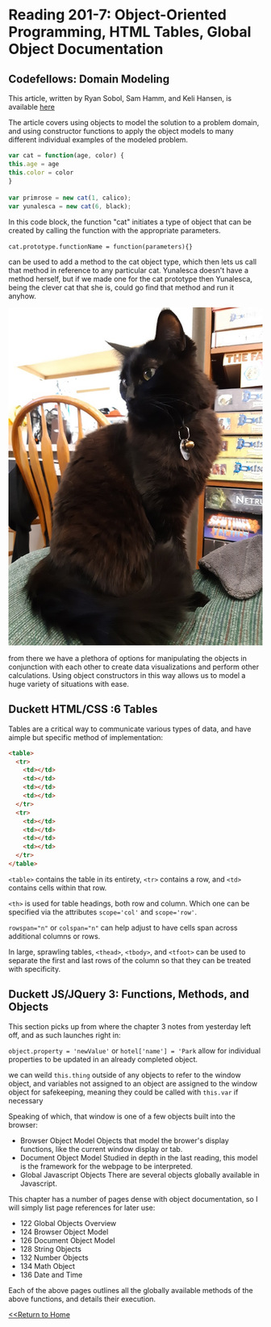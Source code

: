 # Reading 201-7: Object-Oriented Programming, HTML Tables, Global Object Documentation

## Codefellows: Domain Modeling

This article, written by Ryan Sobol, Sam Hamm, and Keli Hansen, is available [here](https://github.com/codefellows/domain_modeling#domain-modeling)

The article covers using objects to model the solution to a problem domain, and using constructor functions to apply the object models to many different individual examples of the modeled problem. 

```javascript
var cat = function(age, color) {
this.age = age
this.color = color
}

var primrose = new cat(1, calico);
var yunalesca = new cat(6, black);
```
In this code block, the function "cat" initiates a type of object that can be created by calling the function with the appropriate parameters.

`cat.prototype.functionName = function(parameters){}`

can be used to add a method to the cat object type, which then lets us call that method in reference to any particular cat. Yunalesca doesn't have a method herself, but if we made one for the cat prototype then Yunalesca, being the clever cat that she is, could go find that method and run it anyhow. 
 
![Yuna](yunalesca.jpg)

from there we have a plethora of options for manipulating the objects in conjunction with each other to create data visualizations and perform other calculations. Using object constructors in this way allows us to model a huge variety of situations with ease. 

## Duckett HTML/CSS :6 Tables
Tables are a critical way to communicate various types of data, and have aimple but specific method of implementation:
```html
<table>
  <tr>
    <td></td>
    <td></td>
    <td></td>
    <td></td>
  </tr>
  <tr>
    <td></td>
    <td></td>
    <td></td>
    <td></td>
  </tr>
</table>
```
`<table>` contains the table in its entirety, `<tr>` contains a row, and `<td>` contains cells within that row. 

`<th>` is used for table headings, both row and column. Which one can be specified via the attributes `scope='col'` and `scope='row'`. 

`rowspan="n"` or `colspan="n"` can help adjust to have cells span across additional columns or rows. 

In large, sprawling tables, `<thead>`, `<tbody>`, and `<tfoot>` can be used to separate the first and last rows of the column so that they can be treated with specificity. 

## Duckett JS/JQuery 3: Functions, Methods, and Objects

This section picks up from where the chapter 3 notes from yesterday left off, and as such launches right in:

`object.property = 'newValue'` or `hotel['name'] = 'Park` allow for individual properties to be updated in an already completed object. 

we can weild `this.thing` outside of any objects to refer to the window object, and variables not assigned to an object are assigned to the window object for safekeeping, meaning they could be called with `this.var` if necessary 

Speaking of which, that window is one of a few objects built into the browser:
- Browser Object Model
    Objects that model the brower's display functions, like the current window display or tab. 
- Document Object Model
    Studied in depth in the last reading, this model is the framework for the webpage to be interpreted. 
- Global Javascript Objects
    There are several objects globally available in Javascript. 

This chapter has a number of pages dense with object documentation, so I will simply list page references for later use:

- 122 Global Objects Overview
- 124 Browser Object Model
- 126 Document Object Model
- 128 String Objects
- 132 Number Objects
- 134 Math Object
- 136 Date and Time

Each of the above pages outlines all the globally available methods of the above functions, and details their execution. 

[<<Return to Home](README.md)